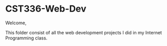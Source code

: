 # CST336-Web-Dev

Welcome,

This folder consist of all the web development projects I did in my Internet Programming class.
